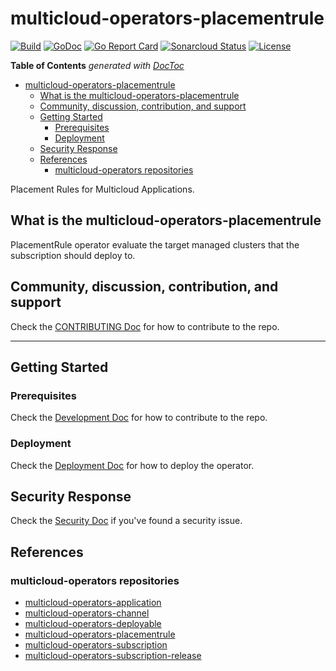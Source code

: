 # multicloud-operators-placementrule 

[![Build](https://api.travis-ci.com/stolostron/multicloud-operators-placementrule.svg?branch=main)](https://api.travis-ci.com/stolostron/multicloud-operators-placementrule.svg?branch=main)
[![GoDoc](https://godoc.org/github.com/stolostron/multicloud-operators-placementrule?status.svg)](https://godoc.org/github.com/stolostron/multicloud-operators-placementrule)
[![Go Report Card](https://goreportcard.com/badge/github.com/stolostron/multicloud-operators-placementrule)](https://goreportcard.com/report/github.com/stolostron/multicloud-operators-placementrule)
[![Sonarcloud Status](https://sonarcloud.io/api/project_badges/measure?project=open-cluster-management_multicloud-operators-placementrule&metric=coverage)](https://sonarcloud.io/api/project_badges/measure?project=open-cluster-management_multicloud-operators-placementrule&metric=coverage)
[![License](https://img.shields.io/:license-apache-blue.svg)](http://www.apache.org/licenses/LICENSE-2.0.html)

<!-- START doctoc generated TOC please keep comment here to allow auto update -->
<!-- DON'T EDIT THIS SECTION, INSTEAD RE-RUN doctoc TO UPDATE -->
**Table of Contents**  *generated with [DocToc](https://github.com/thlorenz/doctoc)*

- [multicloud-operators-placementrule](#multicloud-operators-placementrule)
    - [What is the multicloud-operators-placementrule](#what-is-the-multicloud-operators-placementrule)
    - [Community, discussion, contribution, and support](#community-discussion-contribution-and-support)
    - [Getting Started](#getting-started)
        - [Prerequisites](#prerequisites)
        - [Deployment](#deployment)
    - [Security Response](#security-response)
    - [References](#references)
        - [multicloud-operators repositories](#multicloud-operators-repositories)

<!-- END doctoc generated TOC please keep comment here to allow auto update -->

Placement Rules for Multicloud Applications.

## What is the multicloud-operators-placementrule

PlacementRule operator evaluate the target managed clusters that the subscription should deploy to.

## Community, discussion, contribution, and support

Check the [CONTRIBUTING Doc](CONTRIBUTING.md) for how to contribute to the repo.

------

## Getting Started

### Prerequisites

Check the [Development Doc](docs/development.md) for how to contribute to the repo.

### Deployment

Check the [Deployment Doc](docs/deployment.md) for how to deploy the operator.

## Security Response

Check the [Security Doc](SECURITY.md) if you've found a security issue.

## References

### multicloud-operators repositories

- [multicloud-operators-application](https://github.com/stolostron/multicloud-operators-application)
- [multicloud-operators-channel](https://github.com/stolostron/multicloud-operators-channel)
- [multicloud-operators-deployable](https://github.com/stolostron/multicloud-operators-deployable)
- [multicloud-operators-placementrule](https://github.com/stolostron/multicloud-operators-placementrule)
- [multicloud-operators-subscription](https://github.com/stolostron/multicloud-operators-subscription)
- [multicloud-operators-subscription-release](https://github.com/stolostron/multicloud-operators-subscription-release)